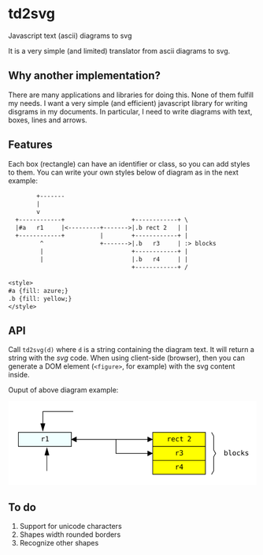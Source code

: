 # td2svg
Javascript text (ascii) diagrams to svg

It is a very simple (and limited) translator from ascii diagrams to svg.

## Why another implementation?

There are many applications and libraries for doing this. None of them fulfill
my needs.  I want a very simple (and efficient) javascript library for writing
disgrams in my documents.
In particular, I need to write diagrams with text, boxes, lines and arrows.

## Features

Each box (rectangle) can have an identifier or class, so you can add styles to
them.  You can write your own styles below of diagram as in the next example:

```
        +-------
        |
        v
  +------------+                   +------------+ \
  |#a   r1     |<---------+------->|.b rect 2   | |
  +------------+          |        +------------+ |
         ^                +------->|.b   r3     | :> blocks
         |                         +------------+ |
         |                         |.b   r4     | |
                                   +------------+ /

<style>
#a {fill: azure;}
.b {fill: yellow;}
</style>

```

## API

Call `td2svg(d)` where `d` is a string containing the diagram text. It will
return a string with the *svg* code.  When using client-side (browser), then you
can generate a DOM element (`<figure>`, for example) with the svg content
inside.

Ouput of above diagram example:

![svg output](example.svg)

## To do

1. Support for unicode characters
2. Shapes width rounded borders
3. Recognize other shapes
